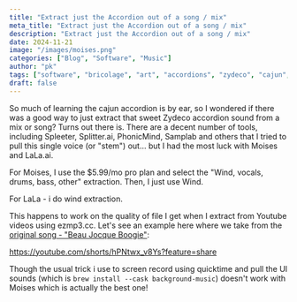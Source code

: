 ```yaml
---
title: "Extract just the Accordion out of a song / mix"
meta_title: "Extract just the Accordion out of a song / mix"
description: "Extract just the Accordion out of a song / mix"
date: 2024-11-21
image: "/images/moises.png"
categories: ["Blog", "Software", "Music"]
author: "pk"
tags: ["software", "bricolage", "art", "accordions", "zydeco", "cajun", "instruments"]
draft: false
---
```


So much of learning the cajun accordion is by ear, so I wondered if there was a good way to just
extract that sweet Zydeco accordion sound from a mix or song? Turns out there is. There are
a decent number of tools, including Spleeter, Splitter.ai, PhonicMind, Samplab and others that
I tried to pull this single voice (or "stem") out... but I had the most luck with Moises and
LaLa.ai.

For Moises, I use the $5.99/mo pro plan and select the "Wind, vocals, drums, bass, other" 
extraction. Then, I just use Wind.

For LaLa - i do wind extraction.

This happens to work on the quality of file I get when I extract from Youtube videos using 
ezmp3.cc. Let's see an example here where we take from the [original song - "Beau Jocque Boogie"](https://www.youtube.com/watch?v=rKi8Nlvqy4M):

https://youtube.com/shorts/hPNtwx_v8Ys?feature=share


Though the usual trick i use to screen record using quicktime and pull the UI sounds (which 
is `brew install --cask background-music`) doesn't work with Moises which is actually the best
one!


